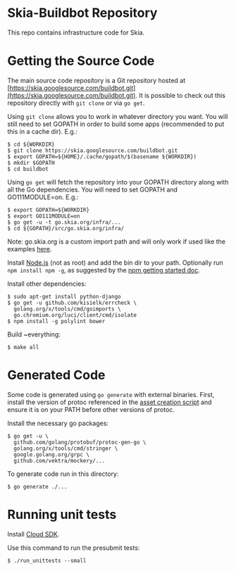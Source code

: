 Skia-Buildbot Repository
========================

This repo contains infrastructure code for Skia.


Getting the Source Code
=======================

The main source code repository is a Git repository hosted at
[https://skia.googlesource.com/buildbot.git](https://skia.googlesource.com/buildbot.git).
It is possible to check out this repository directly with `git clone` or via
`go get`.

Using `git clone` allows you to work in whatever directory you want. You will
still need to set GOPATH in order to build some apps (recommended to put this in
a cache dir). E.g.:

```
$ cd ${WORKDIR}
$ git clone https://skia.googlesource.com/buildbot.git
$ export GOPATH=${HOME}/.cache/gopath/$(basename ${WORKDIR})
$ mkdir $GOPATH
$ cd buildbot
```

Using `go get` will fetch the repository into your GOPATH directory along with
all the Go dependencies. You will need to set GOPATH and GO111MODULE=on. E.g.:

```
$ export GOPATH=${WORKDIR}
$ export GO111MODULE=on
$ go get -u -t go.skia.org/infra/...
$ cd ${GOPATH}/src/go.skia.org/infra/
```

Note: go.skia.org is a custom import path and will only work if used like the
examples [here](http://golang.org/cmd/go/#hdr-Remote_import_paths).

Install [Node.js](https://nodejs.org/en/download/) (not as root) and add the bin
dir to your path. Optionally run `npm install npm -g`, as suggested by the
[npm getting started doc](https://docs.npmjs.com/getting-started/installing-node#updating-npm).

Install other dependencies:

```
$ sudo apt-get install python-django
$ go get -u github.com/kisielk/errcheck \
  golang.org/x/tools/cmd/goimports \
  go.chromium.org/luci/client/cmd/isolate
$ npm install -g polylint bower
```

Build ~everything:

```
$ make all
```

Generated Code
==============

Some code is generated using `go generate` with external binaries. First,
install the version of protoc referenced in the [asset creation
script](https://skia.googlesource.com/skia/+show/master/infra/bots/assets/protoc/create.py)
and ensure it is on your PATH before other versions of protoc.

Install the necessary go packages:
```
$ go get -u \
  github.com/golang/protobuf/protoc-gen-go \
  golang.org/x/tools/cmd/stringer \
  google.golang.org/grpc \
  github.com/vektra/mockery/...
```

To generate code run in this directory:

```
$ go generate ./...
```


Running unit tests
==================

Install [Cloud SDK](https://cloud.google.com/sdk/).

Use this command to run the presubmit tests:

```
$ ./run_unittests --small
```

